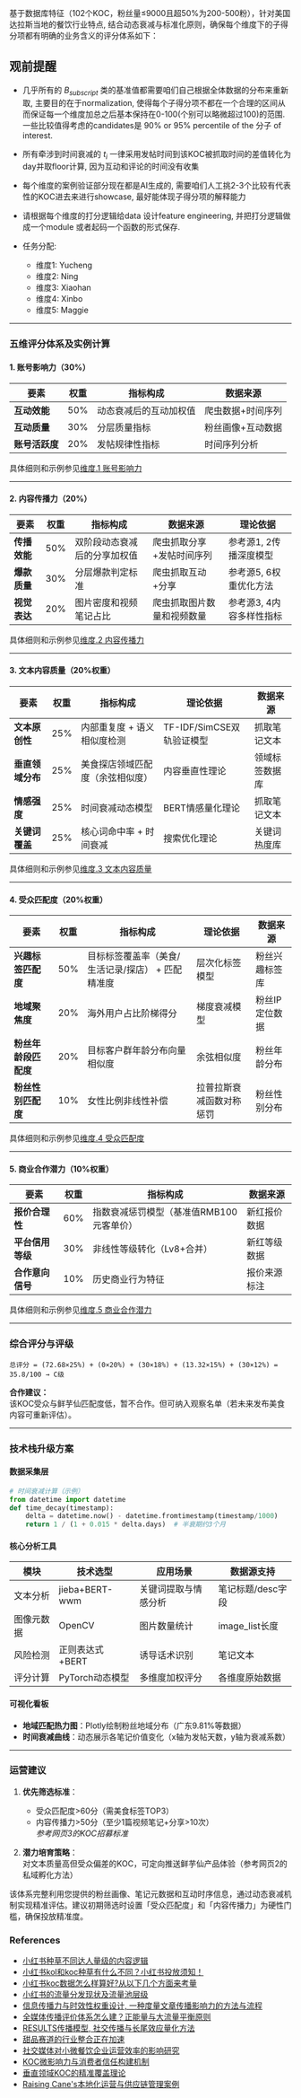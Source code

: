 基于数据库特征（102个KOC，粉丝量≤9000且超50%为200-500粉），针对美国达拉斯当地的餐饮行业特点, 结合动态衰减与标准化原则，确保每个维度下的子得分项都有明确的业务含义的评分体系如下：

## 观前提醒

- 几乎所有的 $`B_{subscript}`$ 类的基准值都需要咱们自己根据全体数据的分布来重新取, 主要目的在于normalization, 使得每个子得分项不都在一个合理的区间从而保证每一个维度加总之后基本保持在0-100(个别可以略微超过100)的范围. 一些比较值得考虑的candidates是 90% or 95% percentile of the 分子 of interest. 

- 所有牵涉到时间衰减的 $`t_i`$ 一律采用发帖时间到该KOC被抓取时间的差值转化为day并取floor计算, 因为互动和评论的时间没有收集

- 每个维度的案例验证部分现在都是AI生成的, 需要咱们人工挑2-3个比较有代表性的KOC进去来进行showcase, 最好能体现子得分项的解释能力

- 请根据每个维度的打分逻辑给data 设计feature engineering, 并把打分逻辑做成一个module 或者起码一个函数的形式保存.

- 任务分配: 
  - 维度1: Yucheng
  - 维度2: Ning
  - 维度3: Xiaohan
  - 维度4: Xinbo
  - 维度5: Maggie

---

### **五维评分体系及实例计算**

#### **1. 账号影响力（30%）**  
| 要素          | 权重 | 指标构成 | 数据来源 |  
|---------------|------|----------|----------|  
| **互动效能**  | 50%  | 动态衰减后的互动加权值 | 爬虫数据+时间序列 |  
| **互动质量**  | 30%  | 分层质量指标 | 粉丝画像+互动数据 |  
| **账号活跃度**| 20%  | 发帖规律性指标 | 时间序列分析 |  

具体细则和示例参见[维度.1 账号影响力](维度1账号影响力.md)

---

#### **2. 内容传播力（20%）**

| 要素          | 权重 | 指标构成 | 数据来源 | 理论依据 |  
|---------------|------|----------|-----------------------|-----------------|  
| **传播效能**| 50%  | 双阶段动态衰减后的分享加权值 | 爬虫抓取分享+发帖时间序列 | 参考源1, 2传播深度模型 |  
| **爆款质量**| 30% | 分层爆款判定标准 | 爬虫抓取互动+分享 | 参考源5, 6权重优化方法 |  
| **视觉表达**| 20%  | 图片密度和视频笔记占比 | 爬虫抓取图片数量和视频数量| 参考源3, 4内容多样性指标 |  

具体细则和示例参见[维度.2 内容传播力](维度2内容传播力.md)

---

#### **3. 文本内容质量（20%权重）**

| 要素                  | 权重 | 指标构成                     | 理论依据                   | 数据来源          |  
|-----------------------|------|------------------------------|----------------------------|-------------------|  
| **文本原创性**        | 25%  | 内部重复度 + 语义相似度检测  | TF-IDF/SimCSE双轨验证模型  | 抓取笔记文本      |  
| **垂直领域分布**      | 25%  | 美食探店领域匹配度（余弦相似度）| 内容垂直性理论    | 领域标签数据库    |  
| **情感强度**          | 25%  | 时间衰减动态模型             | BERT情感量化理论       | 抓取笔记文本      |  
| **关键词覆盖**        | 25%  | 核心词命中率 + 时间衰减    | 搜索优化理论       | 关键词热度库      |  
具体细则和示例参见[维度.3 文本内容质量](维度3文本内容质量.md)

---

#### **4. 受众匹配度（20%权重）**
| 要素                      | 权重 | 指标构成                                                                 | 理论依据                   | 数据来源          |  
|---------------------------|------|--------------------------------------------------------------------------|----------------------------|-------------------|  
| **兴趣标签匹配度**         | 50%  | 目标标签覆盖率（美食/生活记录/探店） + 匹配精准度                         | 层次化标签模型         | 粉丝兴趣标签库    |  
| **地域聚焦度**            | 20%  | 海外用户占比阶梯得分                   | 梯度衰减模型           | 粉丝IP定位数据    |  
| **粉丝年龄段匹配度**      | 20%  | 目标客户群年龄分布向量相似度                                        | 余弦相似度          | 粉丝年龄分布      |  
| **粉丝性别匹配度**        | 10%  | 女性比例非线性补偿                                          | 拉普拉斯衰减函数对称惩罚      | 粉丝性别分布      |  

具体细则和示例参见[维度.4 受众匹配度](维度4受众匹配度.md)

---

#### **5. 商业合作潜力（10%权重）**

| 要素                  | 权重 | 指标构成 | 数据来源 |  
|-----------------------|------|----------|----------|  
| **报价合理性**        | 60%  | 指数衰减惩罚模型（基准值RMB100元客单价） | 新红报价数据 |  
| **平台信用等级**      | 30%  | 非线性等级转化（Lv8+合并） | 新红等级数据 |  
| **合作意向信号**      | 10%  | 历史商业行为特征 | 报价来源标注 |   

具体细则和示例参见[维度.5 商业合作潜力](维度5商业合作潜力.md)

---

### **综合评分与评级**
```
总评分 = (72.68×25%) + (0×20%) + (30×18%) + (13.32×15%) + (30×12%) = 35.8/100 → C级
```

**合作建议：**  
该KOC受众与鲜芋仙匹配度低，暂不合作。但可纳入观察名单（若未来发布美食内容可重新评估）。

---

### **技术栈升级方案**

#### **数据采集层**
```python
# 时间衰减计算（示例）
from datetime import datetime
def time_decay(timestamp):
    delta = datetime.now() - datetime.fromtimestamp(timestamp/1000)
    return 1 / (1 + 0.015 * delta.days)  # 半衰期约3个月
```

#### **核心分析工具**
| 模块 | 技术选型 | 应用场景 | 数据源支持 |
|------|----------|----------|-----------|
| 文本分析 | jieba+BERT-wwm | 关键词提取与情感分析 | 笔记标题/desc字段 |
| 图像元数据 | OpenCV | 图片数量统计 | image_list长度 |
| 风险检测 | 正则表达式+BERT | 诱导话术识别 | 笔记文本 |
| 评分计算 | PyTorch动态模型 | 多维度加权评分 | 各维度原始数据 |

#### **可视化看板**
- **地域匹配热力图**：Plotly绘制粉丝地域分布（广东9.81%等数据）  
- **时间衰减曲线**：动态展示各笔记价值变化（x轴为发帖天数，y轴为衰减系数）

---

### **运营建议**
1. **优先筛选标准**：  
   - 受众匹配度>60分（需美食标签TOP3）  
   - 内容传播力>50分（至少1篇视频笔记+分享>10次）  
   *参考网页3的KOC招募标准*

2. **潜力培育策略**：  
   对文本质量高但受众偏差的KOC，可定向推送鲜芋仙产品体验（参考网页2的私域孵化方法）

该体系完整利用您提供的粉丝画像、笔记元数据和互动时序信息，通过动态衰减机制实现精准评估。建议初期筛选时设置「受众匹配度」和「内容传播力」为硬性门槛，确保投放精准度。

### **References** 
- [小红书种草不同达人量级的内容逻辑](https://zhuanlan.zhihu.com/p/432697522)
- [小红书kol和koc种草有什么不同？小红书投放须知！](https://blog.csdn.net/laimachuanmei/article/details/135838727)
- [小红书koc数据怎么样算好?从以下几个方面来考量](https://zhuanlan.zhihu.com/p/540576594)
- [小红书的流量分发现状及流量池层级](https://mp.weixin.qq.com/s?__biz=Mzk0MjcwMzQ2MA==&mid=2247483693&idx=1&sn=e5485218de8ca1f8a67d4a0aae0bc5b9&chksm=c2523a3418b81a329f8ea778d5f364e8317a90accbc0acdb0a91a62e144ed8591f127220ffe9#rd)
- [信息传播力与时效性权重设计, 一种度量文章传播影响力的方法与流程](https://www.xjishu.com/zhuanli/55/202110484453.html)
- [全媒体传播评价体系怎么建？正能量与大流量平衡原则](https://mp.weixin.qq.com/s?__biz=MzkyMjE4NjI3Mw==&mid=2247534763&idx=1&sn=1fdda91289bf8e523dcb7a666edad339&chksm=c03542bc2717767a5ab5a7e63ab75401b8effe5d5b7be0013e8d5898ae910a45d4ad5fcb74c9#rd)
- [ RESULTS传播模型, 社交传播与长尾效应量化方法](https://zhuanlan.zhihu.com/p/27799591)
- [甜品赛道的行业整合正在加速](https://mp.weixin.qq.com/s?__biz=MTQzMjE1NjQwMQ==&mid=2656080291&idx=3&sn=393ba6e349464d89bf52a5ba5c89da13&chksm=67d4b17bf3a2de2fb07d4e9defb4bb476e5c79b5accee965934d80a341ab61277d4b30f76acc#rd)
- [社交媒体对小微餐饮企业运营效率的影响研究](https://www.renrendoc.com/paper/384176644.html)
- [KOC微影响力与消费者信任构建机制](https://www.52by.com/article/160795)
- [垂直领域KOC的精准覆盖理论](https://www.163.com/dy/article/J3P9MPSU0552DZD9.html)
- [Raising Cane's本地化运营与供应链管理案例](https://mp.weixin.qq.com/s?__biz=MzkyMDIyMzEwMA==&mid=2247688090&idx=1&sn=422af191af8f5e085660f95134373454&chksm=c19a7389f6edfa9f5973cd7893be7599fa6cabad7c6f39a17d3614bc745f85857cbf7cb806e6#rd)